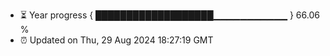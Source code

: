 - ⏳ Year progress { ███████████████████▁▁▁▁▁▁▁▁▁▁▁ } 66.06 %
- ⏰ Updated on Thu, 29 Aug 2024 18:27:19 GMT

